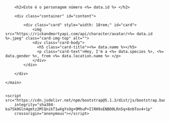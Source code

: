 <!DOCTYPE html>
<html lang="en">
<head>
    <meta charset="UTF-8">
    <meta http-equiv="X-UA-Compatible" content="IE=edge">
    <meta name="viewport" content="width=device-width, initial-scale=1.0">
    <title>Document</title>
    <link rel="stylesheet" href="/stylesheets/style.css">
    <link href="https://cdn.jsdelivr.net/npm/bootstrap@5.1.3/dist/css/bootstrap.min.css" rel="stylesheet"
    integrity="sha384-1BmE4kWBq78iYhFldvKuhfTAU6auU8tT94WrHftjDbrCEXSU1oBoqyl2QvZ6jIW3" crossorigin="anonymous">
</head>

<body>
    <main>
        
        <h2>Este é o personagem número <%= data.id %> </h2>

        <div class="container" id="content">
        
            <div class="card" style="width: 18rem;" id="card">
                <img src="https://rickandmortyapi.com/api/character/avatar/<%= data.id %>.jpeg" class="card-img-top" alt="">
                <div class="card-body">
                  <h5 class="card-title"><%= data.name %></h5>
                  <p class="card-text">Hey, I'm a <%= data.species %>, <%= data.gender %>, from <%= data.location.name %> </p>
                </div>
            </div>
        
        </div>

    </main>


    <script src="https://cdn.jsdelivr.net/npm/bootstrap@5.1.3/dist/js/bootstrap.bundle.min.js"
        integrity="sha384-ka7Sk0Gln4gmtz2MlQnikT1wXgYsOg+OMhuP+IlRH9sENBO0LRn5q+8nbTov4+1p"
        crossorigin="anonymous"></script>
</body>

</html>
